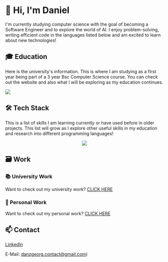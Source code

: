 # 👋 Hi, I'm Daniel
I'm currently studying computer science with the goal of becoming a Software Engineer and to explore the world of AI. I enjoy problem-solving, writing efficient code in the languages listed below and am excited to learn about new technologies!

## 🎓 Education
<p>
  Here is the university's information. This is where I am studying as a first year being part of a 3 year Bsc Computer Science course. You can check out the website and also what I will be exploring as my education continues.
</p>

<p>
  <a href="https://www.city.ac.uk/">
    <img src="https://ca.studyacrossthepond.com/sites/default/files/city_uol_new_0.png"/>
  </a>
</p>

## 🛠 Tech Stack
<p>
  This is a list of skills I am learning currently or have used before in older projects. This list will grow as I explore other useful skills in my education and research into different programming languages!
</p>  
<p align="center">
  <a href="https://skillicons.dev">
    <img src="https://skillicons.dev/icons?i=godot,html,java,js,mysql,processing,py,replit&perline=4&theme=dark" />
  </a>
</p>

## 🗃️ Work

### 📚 University Work
Want to check out my university work? [CLICK HERE](https://github.com/danzgeorg/university_work)

### 📁 Personal Work
Want to check out my personal work? [CLICK HERE](https://github.com/danzgeorg/personal_work/tree/main)

## 📫 Contact
[LinkedIn](https://www.linkedin.com/in/daniel-georgiev-a2aa1832b/)

E-Mail: danzgeorg.contact@gmail.com)
